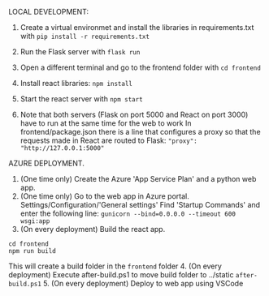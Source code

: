 LOCAL DEVELOPMENT:
1. Create a virtual environmet and install the libraries in requirements.txt with `pip install -r requirements.txt` 
2. Run the Flask server with `flask run` 
3. Open a different terminal and go to the frontend folder with `cd frontend` 
4. Install react libraries: `npm install` 
5. Start the react server with `npm start` 

6. Note that both servers (Flask on port 5000 and React on port 3000) have to run at the same time for the web to work
In frontend/package.json there is a line that configures a proxy so that the requests made in React are routed to Flask: 
`"proxy": "http://127.0.0.1:5000"` 

AZURE DEPLOYMENT.
1. (One time only) Create the Azure 'App Service Plan' and a python web app. 
2. (One time only) Go to the web app in Azure portal. Settings/Configuration/'General settings' 
Find 'Startup Commands' and enter the following line: 
`gunicorn --bind=0.0.0.0 --timeout 600 wsgi:app`
3. (On every deployment) Build the react app. 
```
cd frontend
npm run build
``` 
This will create a build folder in the `frontend` folder 
4. (On every deployment) Execute after-build.ps1 to move build folder to ../static 
`after-build.ps1` 
5. (On every deployment) Deploy to web app using VSCode 
